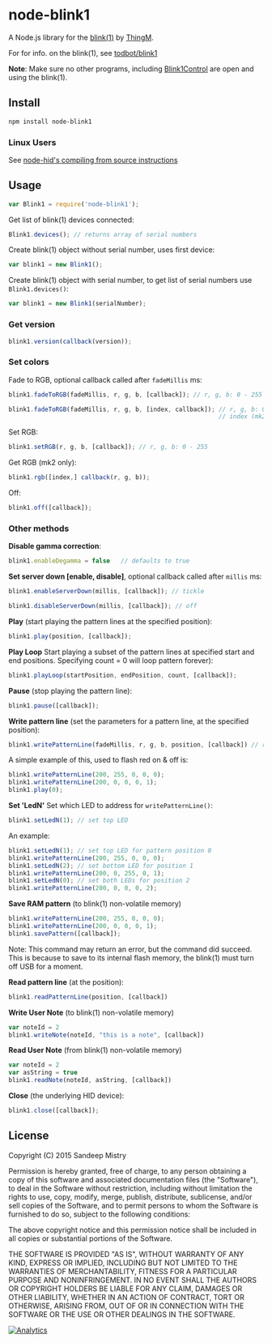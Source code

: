 # node-blink1

A Node.js library for the
[blink(1)](http://www.kickstarter.com/projects/thingm/blink1-the-usb-rgb-led)
by [ThingM](http://thingm.com).

For for info. on the blink(1), see [todbot/blink1](https://github.com/todbot/blink1)

**Note**: Make sure no other programs, including [Blink1Control](https://blink1.thingm.com/blink1control/) are open and using the blink(1).

## Install

```sh
npm install node-blink1
```

### Linux Users

See [node-hid's compiling from source instructions](https://github.com/node-hid/node-hid#compiling-from-source)

## Usage

```javascript
var Blink1 = require('node-blink1');
```

Get list of blink(1) devices connected:

```javascript
Blink1.devices(); // returns array of serial numbers
```

Create blink(1) object without serial number, uses first device:

```javascript
var blink1 = new Blink1();
```

Create blink(1) object with serial number, to get list of serial numbers use
`Blink1.devices()`:

```javascript
var blink1 = new Blink1(serialNumber);
```

### Get version

```javascript
blink1.version(callback(version));
```

### Set colors

Fade to RGB, optional callback called after `fadeMillis` ms:

```javascript
blink1.fadeToRGB(fadeMillis, r, g, b, [callback]); // r, g, b: 0 - 255

blink1.fadeToRGB(fadeMillis, r, g, b, [index, callback]); // r, g, b: 0 - 255
                                                          // index (mk2 only): 0 - 2
```

Set RGB:

```javascript
blink1.setRGB(r, g, b, [callback]); // r, g, b: 0 - 255
```

Get RGB (mk2 only):

```javascript
blink1.rgb([index,] callback(r, g, b));
```

Off:

```javascript
blink1.off([callback]);
```

### Other methods

__Disable gamma correction__:
```javascript
blink1.enableDegamma = false   // defaults to true
```

__Set server down [enable, disable]__, optional callback called after `millis` ms:

```javascript
blink1.enableServerDown(millis, [callback]); // tickle

blink1.disableServerDown(millis, [callback]); // off
```

__Play__ (start playing the pattern lines at the specified position):

```javascript
blink1.play(position, [callback]);
```

__Play Loop__
Start playing a subset of the pattern lines at specified start and end positions. Specifying count = 0 will loop pattern forever):

```javascript
blink1.playLoop(startPosition, endPosition, count, [callback]);
```

__Pause__ (stop playing the pattern line):

```javascript
blink1.pause([callback]);
```

__Write pattern line__
(set the parameters for a pattern line, at the specified position):

```javascript
blink1.writePatternLine(fadeMillis, r, g, b, position, [callback]) // r, g, b: 0 - 255
````

A simple example of this, used to flash red on & off is:

```javascript
blink1.writePatternLine(200, 255, 0, 0, 0);
blink1.writePatternLine(200, 0, 0, 0, 1);
blink1.play(0);
```

__Set 'LedN'__ Set which LED to address for `writePatternLine()`:

```javascript
blink1.setLedN(1); // set top LED
```

An example:

```javascript
blink1.setLedN(1); // set top LED for pattern position 0
blink1.writePatternLine(200, 255, 0, 0, 0);
blink1.setLedN(2); // set bottom LED for position 1
blink1.writePatternLine(200, 0, 255, 0, 1);
blink1.setLedN(0); // set both LEDs for position 2
blink1.writePatternLine(200, 0, 0, 0, 2);
```

__Save RAM pattern__ (to blink(1) non-volatile memory)

```js
blink1.writePatternLine(200, 255, 0, 0, 0);
blink1.writePatternLine(200, 0, 0, 0, 1);
blink1.savePattern([callback]);
```
Note: This command may return an error, but the command did succeed.
This is because to save to its internal flash memory, the blink(1) must
turn off USB for a moment.

__Read pattern line__ (at the position):

```javascript
blink1.readPatternLine(position, [callback])
```

__Write User Note__ (to blink(1) non-volatile memory)

```js
var noteId = 2
blink1.writeNote(noteId, "this is a note", [callback])
```

__Read User Note__ (from blink(1) non-volatile memory)

```js
var noteId = 2
var asString = true
blink1.readNote(noteId, asString, [callback])
```

__Close__ (the underlying HID device):

```js
blink1.close([callback]);
```

## License

Copyright (C) 2015 Sandeep Mistry

Permission is hereby granted, free of charge, to any person obtaining a copy of
this software and associated documentation files (the "Software"), to deal in
the Software without restriction, including without limitation the rights to
use, copy, modify, merge, publish, distribute, sublicense, and/or sell copies of
the Software, and to permit persons to whom the Software is furnished to do so,
subject to the following conditions:

The above copyright notice and this permission notice shall be included in all
copies or substantial portions of the Software.

THE SOFTWARE IS PROVIDED "AS IS", WITHOUT WARRANTY OF ANY KIND, EXPRESS OR
IMPLIED, INCLUDING BUT NOT LIMITED TO THE WARRANTIES OF MERCHANTABILITY, FITNESS
FOR A PARTICULAR PURPOSE AND NONINFRINGEMENT. IN NO EVENT SHALL THE AUTHORS OR
COPYRIGHT HOLDERS BE LIABLE FOR ANY CLAIM, DAMAGES OR OTHER LIABILITY, WHETHER
IN AN ACTION OF CONTRACT, TORT OR OTHERWISE, ARISING FROM, OUT OF OR IN
CONNECTION WITH THE SOFTWARE OR THE USE OR OTHER DEALINGS IN THE SOFTWARE.

[![Analytics](https://ga-beacon.appspot.com/UA-56089547-1/sandeepmistry/node-blink1?pixel)](https://github.com/igrigorik/ga-beacon)
